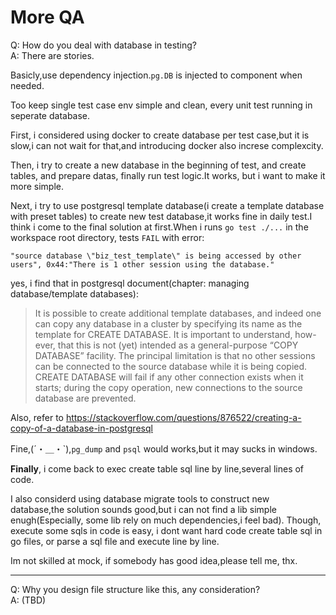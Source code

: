 More QA
=====

Q: How do you deal with database in testing? <br>
A: There are stories.

Basicly,use dependency injection.`pg.DB` is injected to component when needed.

Too keep single test case env simple and clean, every unit test running in seperate database.

First, i considered using docker to create database per test case,but it is slow,i can not wait for that,and introducing docker also increse complexcity.

Then, i try to create a new database in the beginning of test, and create tables, and prepare datas, finally run test logic.It works, but i want to make it more simple.

Next, i try to use postgresql template database(i create a template database with preset tables) to create new test database,it works fine in daily test.I think i come to the final solution at first.When i runs `go test ./...` in the workspace root directory, tests `FAIL` with error: 
```
"source database \"biz_test_template\" is being accessed by other users", 0x44:"There is 1 other session using the database."
```
yes, i find that in postgresql document(chapter: managing database/template databases):
>It is possible to create additional template databases, and indeed one can copy any database in a cluster by specifying its name as the template for CREATE DATABASE. It is important to understand, how- ever, that this is not (yet) intended as a general-purpose “COPY DATABASE” facility. The principal limitation is that no other sessions can be connected to the source database while it is being copied. CREATE DATABASE will fail if any other connection exists when it starts; during the copy operation, new connections to the source database are prevented.

Also, refer to https://stackoverflow.com/questions/876522/creating-a-copy-of-a-database-in-postgresql

Fine,(´・＿・\`),`pg_dump` and `psql` would works,but it may sucks in windows.

**Finally**, i come back to exec create table sql line by line,several lines of code.

I also considerd using database migrate tools to construct new database,the solution sounds good,but i can not find a lib simple enugh(Especially, some lib rely on much dependencies,i feel bad). Though, execute some sqls in code is easy, i dont want hard code create table sql in go files, or parse a sql file and execute line by line.

Im not skilled at mock, if somebody has good idea,please tell me, thx.


-----

Q: Why you design file structure like this, any consideration?<br>
A: (TBD)